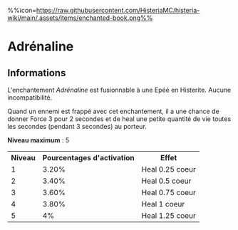 %%icon=https://raw.githubusercontent.com/HisteriaMC/histeria-wiki/main/.assets/items/enchanted-book.png%%
# Adrénaline

## Informations
L'enchantement *Adrénaline* est fusionnable à une Epéé en Histerite. Aucune incompatibilité.  

Quand un ennemi est frappé avec cet enchantement, il a une chance de donner Force 3 pour 2 secondes et de heal une petite quantité de vie toutes les secondes (pendant 3 secondes) au porteur.  

**Niveau maximum** : 5

<table>
  <tr>
    <th>Niveau</th>
    <th>Pourcentages d'activation</th>
    <th>Effet</th>
  </tr>
  <tr>
    <td>1</td>
    <td>3.20%</td>
    <td>Heal 0.25 coeur</td>
  </tr>
  <tr>
    <td>2</td>
    <td>3.40%</td>
    <td>Heal 0.5 coeur</td>
  </tr>
  <tr>
    <td>3</td>
    <td>3.60%</td>
    <td>Heal 0.75 coeur</td>
  </tr>
  <tr>
    <td>4</td>
    <td>3.80%</td>
    <td>Heal 1 coeur</td>
  </tr>
  <tr>
    <td>5</td>
    <td>4%</td>
    <td>Heal 1.25 coeur</td>
   </tr>
</table>

